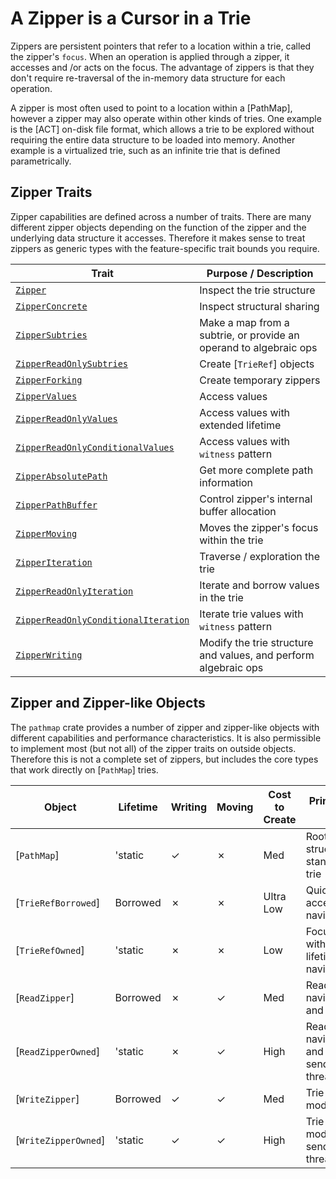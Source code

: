# A Zipper is a Cursor in a Trie
Zippers are persistent pointers that refer to a location within a trie, called the zipper's `focus`.  When an operation is applied through a zipper, it accesses and /or acts on the focus.  The advantage of zippers is that they don't require re-traversal of the in-memory data structure for each operation.

A zipper is most often used to point to a location within a [PathMap], however a zipper may also operate within other kinds of tries.  One example is the [ACT] on-disk file format, which allows a trie to be explored without requiring the entire data structure to be loaded into memory.  Another example is a virtualized trie, such as an infinite trie that is defined parametrically.

## Zipper Traits
Zipper capabilities are defined across a number of traits.  There are many different zipper objects depending on the function of the zipper and the underlying data structure it accesses.  Therefore it makes sense to treat zippers as generic types with the feature-specific trait bounds you require.

| Trait            | Purpose / Description                                                                  |
|------------------|----------------------------------------------------------------------------------------|
| [`Zipper`](./1.02.01_zipper_trait.md)         | Inspect the trie structure           |
| [`ZipperConcrete`](./1.02.01_zipper_trait.md#zipperconcrete)   | Inspect structural sharing  |
| [`ZipperSubtries`](./1.02.01_zipper_trait.md#zippersubtries)   | Make a map from a subtrie, or provide an operand to algebraic ops |
| [`ZipperReadOnlySubtries`](./1.02.01_zipper_trait.md#zipperreadonlysubtries)   | Create [`TrieRef`] objects  |
| [`ZipperForking`](./1.02.01_zipper_trait.md#zipperforking)   | Create temporary zippers |
| [`ZipperValues`](./1.02.02_zipper_values.md#zippervalues)   | Access values    |
| [`ZipperReadOnlyValues`](./1.02.02_zipper_values.md#zipperreadonlyvalues)   | Access values with extended lifetime  |
| [`ZipperReadOnlyConditionalValues`](./1.02.02_zipper_values.md#zipperreadonlyconditionalvalues)   | Access values with `witness` pattern  |
| [`ZipperAbsolutePath`](./1.02.03_zipper_paths.md#zipperabsolutepath)   | Get more complete path information  |
| [`ZipperPathBuffer`](./1.02.03_zipper_paths.md#zipperpathbuffer)   | Control zipper's internal buffer allocation  |
| [`ZipperMoving`](./1.02.04_zipper_moving.md)   | Moves the zipper's focus within the trie |
| [`ZipperIteration`](./1.02.05_zipper_iter.md#zipperiteration)   | Traverse / exploration the trie |
| [`ZipperReadOnlyIteration`](./1.02.05_zipper_iter.md#zipperreadonlyiteration)   | Iterate and borrow values in the trie  |
| [`ZipperReadOnlyConditionalIteration`](./1.02.05_zipper_iter.md#zipperreadonlyconditionaliteration)   | Iterate trie values with `witness` pattern  |
| [`ZipperWriting`](./1.02.06_zipper_writing.md)   | Modify the trie structure and values, and perform algebraic ops  |

## Zipper and Zipper-like Objects
The `pathmap` crate provides a number of zipper and zipper-like objects with different capabilities and performance characteristics. It is also permissible to implement most (but not all) of the zipper traits on outside objects.  Therefore this is not a complete set of zippers, but includes the core types that work directly on [`PathMap`] tries.

| Object | Lifetime | Writing | Moving | Cost to Create | Primary Use Case |
|--------|----------|-----------|---------|----------------|------------------|
| [`PathMap`] | 'static | ✓ | ✗ | Med | Root data structure, stand-alone trie |
| [`TrieRefBorrowed`] | Borrowed | ✗ | ✗ | Ultra Low | Quick focus access, no navigation |
| [`TrieRefOwned`] | 'static | ✗ | ✗ | Low | Focus access without lifetime, no navigation |
| [`ReadZipper`] | Borrowed | ✗ | ✓ | Med | Reading, navigation and iteration |
| [`ReadZipperOwned`] | 'static | ✗ | ✓ | High | Reading, navigation and iteration, send across threads |
| [`WriteZipper`] | Borrowed | ✓ | ✓ | Med | Trie modifications |
| [`WriteZipperOwned`] | 'static | ✓ | ✓ | High | Trie modifications, send across threads |
